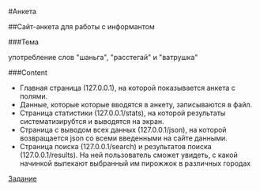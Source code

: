 #Анкета

##Сайт-анкета для работы с информантом

###Тема 
 
 употребление слов "шаньга", "расстегай" и "ватрушка"
 
 ###Content

* Главная страница (127.0.0.1), на которой показывается анкета с полями.
* Данные, которые которые вводятся в анкету, записываются в файл.
* Страница статистики (127.0.0.1/stats), на которой результаты систематизирубтся и выводятся на экран.
* Страница с выводом всех данных (127.0.0.1/json), на которой возвращается json со всеми введенными на сайте данными.
* Страница поиска (127.0.0.1/search) и результатов поиска (127.0.0.1/results). На ней пользователь сможет увидеть, с какой начинкой выпекают выбранный им пирожжок в различных городах 

[Задание](https://github.com/ancatmara/learnpython2017/blob/master/%D0%A1%D0%B5%D0%BC%D0%B8%D0%BD%D0%B0%D1%80%D1%8B/9-10.%20%D0%90%D0%BD%D0%BA%D0%B5%D1%82%D0%B0.md)